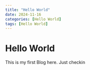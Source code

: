 ```yaml
---
title: "Hello World"
date: 2024-11-16
categories: [Hello World]
tags: [Hello World]
---
```


# Hello World

This is my first Blog here. Just checkin
